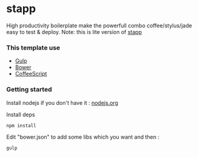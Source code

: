 stapp
========

 High productivity boilerplate make the powerfull combo coffee/stylus/jade easy to test & deploy.
 Note: this is lite version of [stapp](https://github.com/theaidem/stapp)

### This template use
- [Gulp](http://gulpjs.com/)
- [Bower](http://bower.io/)
- [CoffeeScript](http://coffeescript.org/)

### Getting started 

Install nodejs if you don't have it : [nodejs.org](http://nodejs.org/)

Install deps
```shell
npm install
```

Edit "bower.json" to add some libs which you want and then :
```shell
gulp
```
